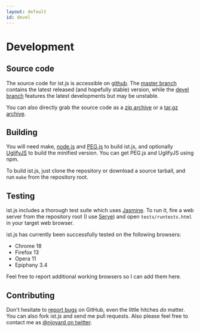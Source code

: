 ```yaml
---
layout: default
id: devel
---
```


Development
===========

Source code
-----------

The source code for ist.js is accessible on [github][master]. The [master branch][master] contains the latest released (and hopefully stable) version, while the [devel branch][devel] features the latest developments but may be unstable.

You can also directly grab the source code as a [zip archive][zip] or a [tar.gz archive][targz].

Building
--------

You will need make, [node.js][nodejs] and [PEG.js][pegjs] to build ist.js, and optionally [UglifyJS][uglifyjs] to build the minified version.  You can get PEG.js and UglifyJS using npm.

To build ist.js, just clone the repository or download a source tarball, and run `make` from the repository root.

Testing
-------

ist.js includes a thorough test suite which uses [Jasmine][jasmine]. To run it, fire a web server from the repository root (I use [Serve][serve]) and open `tests/runtests.html` in your target web browser.

ist.js has currently been successfully tested on the following browsers:

* Chrome 18
* Firefox 13
* Opera 11
* Epiphany 3.4

Feel free to report additional working browsers so I can add them here.

Contributing
------------

Don't hesitate to [report bugs][issues] on GitHub, even the little hitches _do_ matter.  You can also fork ist.js and send me pull requests.  Also please feel free to contact me as [@njoyard on twitter][twitter].

[devel]: https://github.com/njoyard/ist/tree/devel
[master]: https://github.com/njoyard/ist/tree/master
[zip]: https://github.com/njoyard/ist/archive/master.zip
[targz]: https://github.com/njoyard/ist/archive/master.tar.gz
[issues]: https://github.com/njoyard/ist/issues
[twitter]: http://twitter.com/njoyard
[nodejs]: http://nodejs.org/
[pegjs]: http://pegjs.majda.cz/
[uglifyjs]: https://github.com/mishoo/UglifyJS
[jasmine]: http://pivotal.github.com/jasmine/
[serve]: http://get-serve.com/
